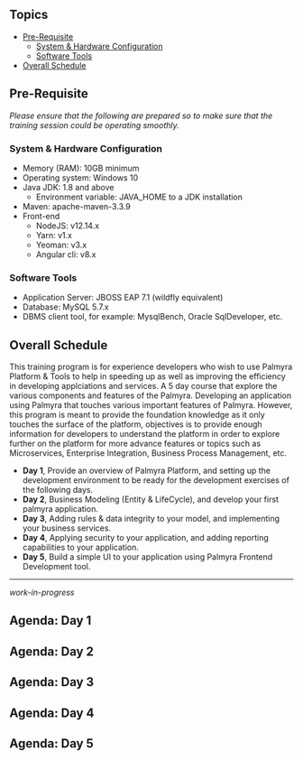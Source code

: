 ## Topics
* [Pre-Requisite](#pre-requisite)
	* [System & Hardware Configuration](#system--hardware-configuration)
	* [Software Tools](#software-tools)
* [Overall Schedule](#overall-schedule)
    
## Pre-Requisite
_Please ensure that the following are prepared so to make sure that the training session could be operating smoothly._

### System & Hardware Configuration
* Memory (RAM): 10GB minimum
* Operating system: Windows 10
* Java JDK: 1.8 and above         
	* Environment variable: JAVA_HOME to a JDK installation
* Maven: apache-maven-3.3.9
* Front-end
	* NodeJS: v12.14.x
	* Yarn: v1.x
	* Yeoman: v3.x
	* Angular cli: v8.x
	
### Software Tools
* Application Server: JBOSS EAP 7.1 (wildfly equivalent)
* Database: MySQL 5.7.x
* DBMS client tool, for example: MysqlBench, Oracle SqlDeveloper, etc.

## Overall Schedule
This training program is for experience developers who wish to use Palmyra Platform & Tools to help in speeding up as well as improving the efficiency in developing applciations and services. A 5 day course that explore the various components and features of the Palmyra. Developing an application using Palmyra that touches various important features of Palmyra. However, this program is meant to provide the foundation knowledge as it only touches the surface of the platform, objectives is to provide enough information for developers to understand the platform in order to explore further on the platform for more advance features or topics such as Microservices, Enterprise Integration, Business Process Management, etc.  

* __Day 1__, Provide an overview of Palmyra Platform, and setting up the development environment to be ready for the development exercises of the following days.
* __Day 2__, Business Modeling (Entity & LifeCycle), and develop your first palmyra application.
* __Day 3__, Adding rules & data integrity to your model, and implementing your business services.
* __Day 4__, Applying security to your application, and adding reporting capabilities to your application.
* __Day 5__, Build a simple UI to your application using Palmyra Frontend Development tool. 

---
*work-in-progress*
## Agenda: Day 1
## Agenda: Day 2
## Agenda: Day 3
## Agenda: Day 4
## Agenda: Day 5
